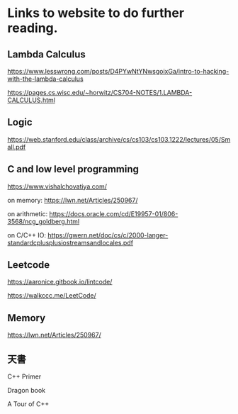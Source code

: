 # Links to website to do further reading.

## Lambda Calculus

https://www.lesswrong.com/posts/D4PYwNtYNwsgoixGa/intro-to-hacking-with-the-lambda-calculus

https://pages.cs.wisc.edu/~horwitz/CS704-NOTES/1.LAMBDA-CALCULUS.html

## Logic

https://web.stanford.edu/class/archive/cs/cs103/cs103.1222/lectures/05/Small.pdf

## C and low level programming

https://www.vishalchovatiya.com/

on memory:
https://lwn.net/Articles/250967/

on arithmetic:
https://docs.oracle.com/cd/E19957-01/806-3568/ncg_goldberg.html

on C/C++ IO:
https://gwern.net/doc/cs/c/2000-langer-standardcplusplusiostreamsandlocales.pdf

## Leetcode

https://aaronice.gitbook.io/lintcode/

https://walkccc.me/LeetCode/

## Memory

https://lwn.net/Articles/250967/

## 天書

C++ Primer

Dragon book

A Tour of C++
